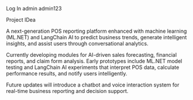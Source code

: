 Log In
admin
admin123


Project IDea

A next-generation POS reporting platform enhanced with machine learning (ML.NET) and LangChain AI to predict business trends, generate intelligent insights, and assist users through conversational analytics.

Currently developing modules for AI-driven sales forecasting, financial reports, and claim form analysis. Early prototypes include ML.NET model testing and LangChain AI experiments that interpret POS data, calculate performance results, and notify users intelligently.

Future updates will introduce a chatbot and voice interaction system for real-time business reporting and decision support.

